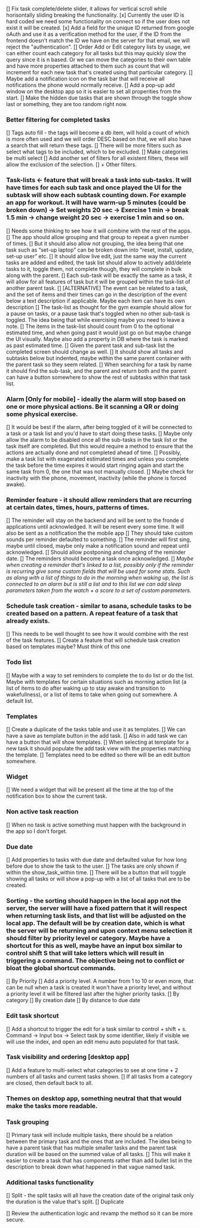 [] Fix task complete/delete slider, it allows for vertical scroll while horisontally sliding breaking the functionality.
[x] Currently the user ID is hard coded we need some functionality on connect so if the user does not exist it will be created.
[x] Add a field for the unique ID returned from google oAuth and use it as a verification method for the user, if the ID from the frontend doesn't match the ID we have on the server for that email, we will reject the "authentication". 
[] Order Add or Edit category lists by usage, we can either count each category for all tasks but this may quickly slow the query since it is n based. Or we can move the categories to their own table and have more properties attached to them such as count that will increment for each new task that's created using that particular category.
[] Maybe add a notification icon on the task bar that will receive all notifications the phone would normally receive.
[] Add a pop-up add window on the desktop app so it is easier to set all properities from the start.
[] Make the hidden due tasks that are shown through the toggle show last or something, they are too random right now.


### Better filtering for completed tasks
[] Tags auto fill - the tags will become a db item, will hold a count of which is more often used and we will order DESC based on that, we will also have a search that will return these tags.
[] There will be more filters such as select what tags to be included, which to be excluded. 
[] Make categories be multi select
[] Add another set of filters for all existent filters, these will allow the exclusion of the selection.
[] + Other filters.


### Task-lists ← feature that will break a task into sub-tasks. It will have times for each sub task and once played the UI for the subtask will show each subtask counting down. For example an app for workout. It will have warm-up 5 minutes (could be broken down) → Set weights 20 sec → Exercise 1 min → break 1.5 min → change weight 20 sec → exercise 1 min and so on.
[] Needs some thinking to see how it will combine with the rest of the apps.
[] The app should allow grouping and that group to repeat a given number of times.
[] But it should also allow not grouping, the idea being that one task such as “set-up laptop” can be broken down into “reset, install, update, set-up user” etc.
[] It should allow live edit, just the same way the current tasks are added and edited, the task list should allow to actively add/delete tasks to it, toggle them, not complete though, they will complete in bulk along with the parent. 
[] Each sub-task will be exactly the same as a task, it will allow for all features of task but it will be grouped within the task-list of another parent task.
[] [ALTERNATIVE] The event can be related to a task, and the set of items and their times can go in the description of the event below a text description if applicable. Maybe each item can have its own description 
[] The task-list as thought for the gym example should allow for a pause on tasks, or a pause task that's toggled when no other sub-task is toggled. The idea being that while exercising maybe you need to leave a note.
[] The items in the task-list should count from 0 to the optional estimated time, and when going past it would just go on but maybe change the UI visually. Maybe also add a property in DB where the task is marked as past estimated time.
[] Given the parent task and sub-task list the completed screen should change as well.
    [] It should show all tasks and subtasks below but indented, maybe within the same parent container with the parent task so they seem related.
        [] When searching for a task by name it should find the sub-task, and the parent and return both and the parent can have a button somewhere to show the rest of subtasks within that task list.


### Alarm [Only for mobile] - ideally the alarm will stop based on one or more physical actions. Be it scanning a QR or doing some physical exercise.
[] It would be best if the alarm, after being toggled of it will be connected to a task or a task list and you'd have to start doing these tasks. 
    [] Maybe only allow the alarm to be disabled once all the sub-tasks in the task list or the task itself are completed.  But this would require a method to ensure that the actions are actually done and not completed ahead of time.
        [] Possibly, make a task list with exagerated estimated times and unless you complete the task before the time expires it would start ringing again and start the same task from 0, the one that was not manually closed.
    [] Maybe check for inactivity with the phone, movement, inactivity (while the phone is forced awake).


### Reminder feature - it should allow reminders that are recurring at certain dates, times, hours, patterns of times. 
[] The reminder will stay on the backend and will be sent to the fronde d applications until acknowledged. It will be resent every some time. It will also be sent as a notification the the mobile app
[] They should take custom sounds per reminder defaulted to something. 
[] The reminder will first sing, maybe until closed, maybe only make a notification sound and repeat until acknowledged.
    [] Should allow postponing and changing of the reminder date.
[] The reminders should become a task once acknowledged.
[] _Maybe when creating a reminder that's linked to a list, possibly only if the reminder is recurring give some custom fields that will be used for some stats. Such as along with a list of things to do in the morning when waking up, the list is connected to an alarm but is still a list and to this list we can add sleep parameters taken from the watch + a score to a set of custom parameters._


### Schedule task creation - similar to asana, schedule tasks to be created based on a pattern. A repeat feature of a task that already exists.
[] This needs to be well thought to see how it would combine with the rest of the task features.
[] Create a feature that will schedule task creation based on templates maybe? Must think of this one


### Todo list 
[] Maybe with a way to set reminders to complete the to do list or do the list. Maybe with templates for certain situations such as morning action list (a list of items to do after waking up to stay awake and transition to wakefullness), or a list of items to take when going out somewhere. A default list. 


### Templates
[] Create a duplicate of the tasks table and use it as templates. 
[] We can have a save as template button in the add task.
[] Also in add task we can have a button that will show templates.
    [] When selecting at template for a new task it should populate the add task view with the properties matching the template.
[] Templates need to be edited so there will be an edit button somewhere.


### Widget
[] We need a widget that will be present all the time at the top of the notification box to show the current task.


### Non active task reaction
[] When no task is active something must happen with the background in the app so I don't forget.


### Due date
[] Add properties to tasks with due date and defaulted value for how long before due to show the task to the user.
[] The tasks are only shown if within the show_task_within time.
[] There will be a button that will toggle showing all tasks or will show a pop-up with a list of all tasks that are to be created.


### Sorting - the sorting should happen in the local app not the server, the server willl have a fixed pattern that it will respect when returning task lists, and that list will be adjusted on the local app. The default will be by creation date, which is what the server will be returning and upon context menu selection it should filter by priority level or category. Maybe have a shortcut for this as well, maybe have an input box similar to control shift S that will take letters which will result in triggering a command. The objective being not to conflict or bloat the global shortcut commands.
[] By Priority
    [] Add a priority level. A number from 1 to 10 or even more, that can be null when a task is created it won't have a priority level, and without a priority level it will be filtered last after the higher priority tasks.
[] By category
[] By creation date
[] By distance to due date


### Edit task shortcut
[] Add a shortcut to trigger the edit for a task similar to control + shift + s. Command → Input box → Select task by some identifier, likely if visible we will use the index, and open an edit menu auto populated for that task.


### Task visibility and ordering [desktop app]
[] Add a feature to multi-select what categories to see at one time + 2 numbers of all tasks and current tasks shown.
[] If all tasks from a category are closed, then default back to all.


### Themes on desktop app, something neutral that that would make the tasks more readable.


### Task grouping
[] Primary task will include multiple tasks, there should be a relation between the primary task and the ones that are included. The idea being to have a parent task that has multiple smaller tasks and the parent task duration will be based on the summed value of all tasks.
[] This will make it easier to create a task that has components rather than add bullet list in the description to break down what happened in that vague named task.


### Additional tasks functionality
[] Split - the split tasks will all have the creation date of the original task only the duration is the value that's split. 
[] Duplicate



[] Review the authentication logic and revamp the method so it can be more secure.